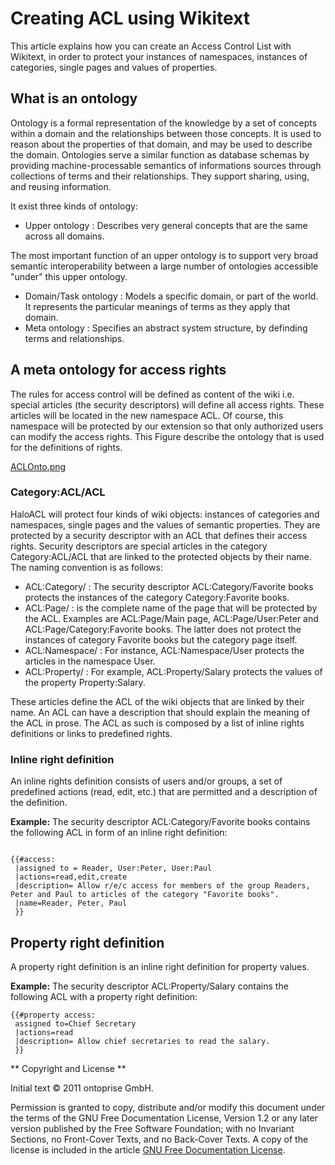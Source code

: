 # Creating ACL using Wikitext

This article explains how you can create an Access Control List with Wikitext, in order to protect your instances of namespaces, instances of categories, single pages and values of properties.

## What is an ontology

Ontology is a formal representation of the knowledge by a set of concepts within a domain and the relationships between those concepts. It is used to reason about the properties of that domain, and may be used to describe the domain.
Ontologies serve a similar function as database schemas by providing machine-processable semantics of informations sources through collections of terms and their relationships. They support sharing, using, and reusing information.

It exist three kinds of ontology:

* Upper ontology : Describes very general concepts that are the same across all domains. 

The most important function of an upper ontology is to support very broad semantic interoperability between a large number of ontologies accessible "under" this upper ontology.

* Domain/Task ontology : Models a specific domain, or part of the world. It represents the particular meanings of terms as they apply that domain.
* Meta ontology : Specifies an abstract system structure, by definding terms and relationships.

## A meta ontology for access rights

The rules for access control will be defined as content of the wiki i.e. special articles (the security descriptors) will define all access rights. These articles will be located in the new namespace ACL. Of course, this namespace will be protected by our extension so that only authorized users can modify the access rights. This Figure describe the ontology that is used for the definitions of rights. 

[ACLOnto.png](ACLOnto.png)

### Category:ACL/ACL

HaloACL will protect four kinds of wiki objects: instances of categories and namespaces, single pages and the values of semantic properties. They are protected by a security descriptor with an ACL that defines their access rights. Security descriptors are special articles in the category Category:ACL/ACL that are linked to the protected objects by their name. The naming convention is as follows:

* ACL:Category/<category name> : The security descriptor ACL:Category/Favorite books protects the instances of the category Category:Favorite books.
* ACL:Page/<pagename> : <pagename> is the complete name of the page that will be protected by the ACL. Examples are ACL:Page/Main page, ACL:Page/User:Peter and ACL:Page/Category:Favorite books. The latter does not protect the instances of category Favorite books but the category page itself.
* ACL:Namespace/<namespace name> : For instance, ACL:Namespace/User protects the articles in the namespace User.
* ACL:Property/<property name> : For example, ACL:Property/Salary protects the values of the property Property:Salary.

These articles define the ACL of the wiki objects that are linked by their name. An ACL can have a description that should explain the meaning of the ACL in prose. The ACL as such is composed by a list of inline rights definitions or links to predefined rights. 

### Inline right definition

An inline rights definition consists of users and/or groups, a set of predefined actions (read, edit, etc.) that are permitted and a description of the definition.

**Example:** The security descriptor ACL:Category/Favorite books contains the following ACL in form of an inline right definition:
```

{{#access:
 |assigned to = Reader, User:Peter, User:Paul
 |actions=read,edit,create
 |description= Allow r/e/c access for members of the group Readers, Peter and Paul to articles of the category "Favorite books".
 |name=Reader, Peter, Paul
 }}
```

## Property right definition

A property right definition is an inline right definition for property values.

**Example:** The security descriptor ACL:Property/Salary contains the following ACL with a property right definition:
```
{{#property access:
 assigned to=Chief Secretary
 |actions=read
 |description= Allow chief secretaries to read the salary.
 }}
```

** Copyright and License **

Initial text © 2011 ontoprise GmbH.

Permission is granted to copy, distribute and/or modify this document under the terms of the GNU Free Documentation License, Version 1.2 or any later version published by the Free Software Foundation; with no Invariant Sections, no Front-Cover Texts, and no Back-Cover Texts. A copy of the license is included in the article [GNU Free Documentation License](http://www.gnu.org/licenses/fdl.html).
